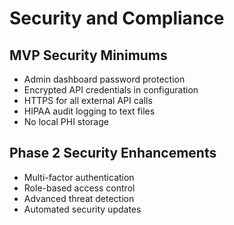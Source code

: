 # **Security and Compliance**

## **MVP Security Minimums**

- Admin dashboard password protection
- Encrypted API credentials in configuration
- HTTPS for all external API calls
- HIPAA audit logging to text files
- No local PHI storage

## **Phase 2 Security Enhancements**

- Multi-factor authentication
- Role-based access control
- Advanced threat detection
- Automated security updates
